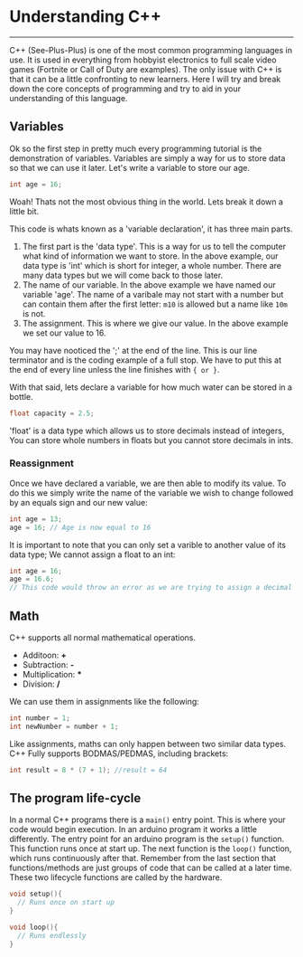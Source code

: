 # Understanding C++
***
C++ (See-Plus-Plus) is one of the most common programming languages in use. It is used in everything from hobbyist electronics to full scale video games (Fortnite or Call of Duty are examples). The only issue with C++ is that it can be a little confronting to new learners. Here I will try and break down the core concepts of programming and try to aid in your understanding of this language.

## Variables
Ok so the first step in pretty much every programming tutorial is the demonstration of variables. Variables are simply a way for us to store data so that we can use it later. Let's write a variable to store our age.
```C++
int age = 16;
```
Woah! Thats not the most obvious thing in the world. Lets break it down a little bit.

This code is whats known as a 'variable declaration', it has three main parts.
1. The first part is the 'data type'. This is a way for us to tell the computer what kind of information we want to store. In the above example, our data type is 'int' which is short for integer, a whole number. There are many data types but we will come back to those later.
2. The name of our variable. In the above example we have named our variable 'age'. The name of a varibale may not start with a number but can contain them after the first letter: `m10` is allowed but a name like `10m` is not.
3. The assignment. This is where we give our value. In the above example we set our value to 16.

You may have nooticed the ';' at the end of the line. This is our line terminator and is the coding example of a full stop. We have to put this at the end of every line unless the line finishes with `{ or }`.

With that said, lets declare a variable for how much water can be stored in a bottle.
```C++
float capacity = 2.5;
```
'float' is a data type which allows us to store decimals instead of integers, You can store whole numbers in floats but you cannot store decimals in ints.

### Reassignment
Once we have declared a variable, we are then able to modify its value. To do this we simply write the name of the variable we wish to change followed by an equals sign and our new value:
```C++
int age = 13;
age = 16; // Age is now equal to 16
```
It is important to note that you can only set a varible to another value of its data type; We cannot assign a float to an int:
```C++
int age = 16;
age = 16.6;
// This code would throw an error as we are trying to assign a decimal (float) to a whole number (int)
```
## Math
C++ supports all normal mathematical operations.
- Additoon: **+**
- Subtraction: **-**
- Multiplication: **\***
- Division: **/**

We can use them in assignments like the following:
```C++
int number = 1;
int newNumber = number + 1;
```
Like assignments, maths can only happen between two similar data types.
C++ Fully supports BODMAS/PEDMAS, including brackets:
```C++
int result = 8 * (7 + 1); //result = 64
```
## The program life-cycle
In a normal C++ programs there is a `main()` entry point. This is where your code would begin execution. In an arduino program it works a little differently. The entry point for an arduino program is the `setup()` function. This function runs once at start up. The next function is the `loop()` function, which runs continuously after that. Remember from the last section that functions/methods are just groups of code that can be called at a later time. These two lifecycle functions are called by the hardware.
```C++
void setup(){
  // Runs once on start up
}

void loop(){
  // Runs endlessly
}
```
